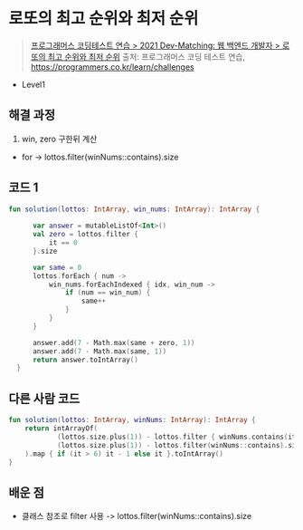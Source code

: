 # 로또의 최고 순위와 최저 순위

> [프로그래머스 코딩테스트 연습 > 2021 Dev-Matching: 웹 백엔드 개발자 > 로또의 최고 순위와 최저 순위](https://programmers.co.kr/learn/courses/30/lessons/77484)
> 출처: 프로그래머스 코딩 테스트 연습, https://programmers.co.kr/learn/challenges

- Level1

## 해결 과정

1. win, zero 구한뒤 계산
 - for -> lottos.filter(winNums::contains).size

## 코드 1

```kotlin
fun solution(lottos: IntArray, win_nums: IntArray): IntArray {
        
      var answer = mutableListOf<Int>()
      val zero = lottos.filter {
          it == 0
      }.size

      var same = 0
      lottos.forEach { num ->
          win_nums.forEachIndexed { idx, win_num ->
              if (num == win_num) {
                  same++
              }
          }
      }

      answer.add(7 - Math.max(same + zero, 1))
      answer.add(7 - Math.max(same, 1))
      return answer.toIntArray()
  }
```

## 다른 사람 코드 
```kotlin
fun solution(lottos: IntArray, winNums: IntArray): IntArray {
    return intArrayOf(
            (lottos.size.plus(1)) - lottos.filter { winNums.contains(it) || it == 0 }.size,
            (lottos.size.plus(1)) - lottos.filter(winNums::contains).size
    ).map { if (it > 6) it - 1 else it }.toIntArray()
}
```

## 배운 점

- 클래스 참조로 filter 사용 -> lottos.filter(winNums::contains).size

